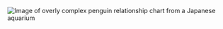 ![Image of overly complex penguin relationship chart from a Japanese aquarium](https://i.imgur.com/pQQHQJl.jpeg)
